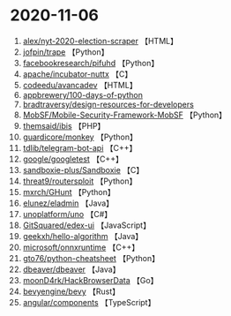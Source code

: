 # 2020-11-06

1. [alex/nyt-2020-election-scraper](https://github.com/alex/nyt-2020-election-scraper) 【HTML】
2. [jofpin/trape](https://github.com/jofpin/trape) 【Python】
3. [facebookresearch/pifuhd](https://github.com/facebookresearch/pifuhd) 【Python】
4. [apache/incubator-nuttx](https://github.com/apache/incubator-nuttx) 【C】
5. [codeedu/avancadev](https://github.com/codeedu/avancadev) 【HTML】
6. [appbrewery/100-days-of-python](https://github.com/appbrewery/100-days-of-python) 
7. [bradtraversy/design-resources-for-developers](https://github.com/bradtraversy/design-resources-for-developers) 
8. [MobSF/Mobile-Security-Framework-MobSF](https://github.com/MobSF/Mobile-Security-Framework-MobSF) 【Python】
9. [themsaid/ibis](https://github.com/themsaid/ibis) 【PHP】
10. [guardicore/monkey](https://github.com/guardicore/monkey) 【Python】
11. [tdlib/telegram-bot-api](https://github.com/tdlib/telegram-bot-api) 【C++】
12. [google/googletest](https://github.com/google/googletest) 【C++】
13. [sandboxie-plus/Sandboxie](https://github.com/sandboxie-plus/Sandboxie) 【C】
14. [threat9/routersploit](https://github.com/threat9/routersploit) 【Python】
15. [mxrch/GHunt](https://github.com/mxrch/GHunt) 【Python】
16. [elunez/eladmin](https://github.com/elunez/eladmin) 【Java】
17. [unoplatform/uno](https://github.com/unoplatform/uno) 【C#】
18. [GitSquared/edex-ui](https://github.com/GitSquared/edex-ui) 【JavaScript】
19. [geekxh/hello-algorithm](https://github.com/geekxh/hello-algorithm) 【Java】
20. [microsoft/onnxruntime](https://github.com/microsoft/onnxruntime) 【C++】
21. [gto76/python-cheatsheet](https://github.com/gto76/python-cheatsheet) 【Python】
22. [dbeaver/dbeaver](https://github.com/dbeaver/dbeaver) 【Java】
23. [moonD4rk/HackBrowserData](https://github.com/moonD4rk/HackBrowserData) 【Go】
24. [bevyengine/bevy](https://github.com/bevyengine/bevy) 【Rust】
25. [angular/components](https://github.com/angular/components) 【TypeScript】
